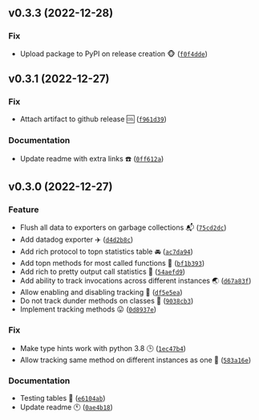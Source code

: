 <!--next-version-placeholder-->

## v0.3.3 (2022-12-28)
### Fix
* Upload package to PyPI on release creation :monkey_face: ([`f0f4dde`](https://github.com/bmwant/spoor/commit/f0f4dde2cb8b0f00322950097fbcf0c768cb86a5))

## v0.3.1 (2022-12-27)
### Fix
* Attach artifact to github release :cool: ([`f961d39`](https://github.com/bmwant/spoor/commit/f961d3901672ee4dd0d64464acd8ebe4e5e84dc5))

### Documentation
* Update readme with extra links :telephone: ([`0ff612a`](https://github.com/bmwant/spoor/commit/0ff612a4e055ee4b6df0f523099a2fa7308151e2))

## v0.3.0 (2022-12-27)
### Feature
* Flush all data to exporters on garbage collections :mailbox_with_mail: ([`75cd2dc`](https://github.com/bmwant/spoor/commit/75cd2dc58e2cba6a14595ce3b89b067bef20bc2d))
* Add datadog exporter :airplane: ([`d4d2b8c`](https://github.com/bmwant/spoor/commit/d4d2b8c565316c24854e318cae6c015326ec0cea))
* Add rich protocol to topn statistics table :oncoming_automobile: ([`ac7da94`](https://github.com/bmwant/spoor/commit/ac7da94459e779e695eb15c2a7a5d8b0b0a87281))
* Add topn methods for most called functions :sushi: ([`bf1b393`](https://github.com/bmwant/spoor/commit/bf1b39309bc3bf9bc947ab0bde0b9c05d56cbf69))
* Add rich to pretty output call statistics :open_file_folder: ([`54aefd9`](https://github.com/bmwant/spoor/commit/54aefd97e1ac2889cffb3e4819ec412cc3eead79))
* Add ability to track invocations across different instances :earth_asia: ([`d67a83f`](https://github.com/bmwant/spoor/commit/d67a83fddf0d6e613efb314ba23cccac40d05f3b))
* Allow enabling and disabling tracking :high_heel: ([`df5e5ea`](https://github.com/bmwant/spoor/commit/df5e5ea007d741ac6fc3b82363e61110169c70d5))
* Do not track dunder methods on classes :older_man: ([`9038cb3`](https://github.com/bmwant/spoor/commit/9038cb3b17a5c45f33ce10f018bdd59bb1d48f25))
* Implement tracking methods :stuck_out_tongue: ([`0d8937e`](https://github.com/bmwant/spoor/commit/0d8937ea7ff65ee7a21f911735426292f0535400))

### Fix
* Make type hints work with python 3.8 :clock3: ([`1ec47b4`](https://github.com/bmwant/spoor/commit/1ec47b40236aa6637f4520454ea3bc3ead059d9b))
* Allow tracking same method on different instances as one :dvd: ([`583a16e`](https://github.com/bmwant/spoor/commit/583a16ec8c6b2f4944f3867267db1d4cd4d1d196))

### Documentation
* Testing tables :tokyo_tower: ([`e6104ab`](https://github.com/bmwant/spoor/commit/e6104abf654374082e8487d64f53484f06964ef4))
* Update readme :clock11: ([`0ae4b18`](https://github.com/bmwant/spoor/commit/0ae4b1853ae3d35a4bd1eb8cd08659b5aa8fd8f1))
